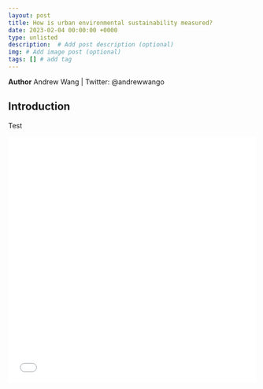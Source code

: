 ```yaml
---
layout: post
title: How is urban environmental sustainability measured?
date: 2023-02-04 00:00:00 +0000
type: unlisted
description:  # Add post description (optional)
img: # Add image post (optional)
tags: [] # add tag
---
```


**Author** Andrew Wang | Twitter: @andrewwango

## Introduction

Test

<iframe
  src="{{site.baseurl}}/assets/html/green_cities.html"
  style="width:100%; height:500px; border:0"
></iframe>



 


